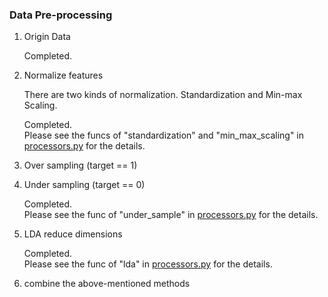 ### Data Pre-processing

1. Origin Data

    Completed.

2. Normalize features

    There are two kinds of normalization. Standardization and Min-max Scaling.

    Completed.<br>
    Please see the funcs of "standardization" and "min_max_scaling" in [processors.py](processors.py) for the details.

3. Over sampling (target == 1)

4. Under sampling (target == 0)

    Completed.<br>
    Please see the func of "under_sample" in [processors.py](processors.py) for the details.

5. LDA reduce dimensions

    Completed.<br>
    Please see the func of "lda" in [processors.py](processors.py) for the details.

6. combine the above-mentioned methods

